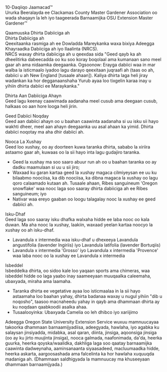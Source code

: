 10-Daqiiqo Jaamacad™  
Ururka Beeralayda ee Clackamas County Master Gardener Association oo wada shaqayn la leh iyo taageerada Barnaamijka OSU Extension Master Gardener™  

Qaamuuska Dhirta Dabiiciga ah  
Dhirta Dabiiciga ah  
Qeexitaanka rasmiga ah ee Dowladda Mareykanka waxa bixiya Adeegga Khayraadka Dabiiciga ah iyo Ilaalinta (NRCS).  
NRCS waxay dhirta dabiiciga ah u qeexdaa sida "Geed qayb ka ah dheelitirka dabeecadda oo ku soo koray boqolaal ama kumanaan sano meel gaar ah ama nidaamka deegaanka. Ogsoonow: Erayga dabiici waa in mar walba la isticmaalo iyadoo lagu darayo qeexitaan juqraafi ah (taas oo ah, dabiici u ah New England [tusaale ahaan]). Kaliya dhirta laga heli jiray wadankan ka hor degganaanshaha Yurub ayaa loo tixgelin karaa inay u yihiin dhirta dabiici ee Maraykanka."  

Dhirta Aan Dabiiciga Ahayn  
Geed lagu keenay caawimada aadanaha meel cusub ama deegaan cusub, halkaas oo aan hore looga heli jirin.  

Geed Dabiici Noqday  
Geed aan dabiici ahayn oo u baahan caawinta aadanaha si uu isku sii hayo wakhti dheer, meel aan ahayn deegaanka uu asal ahaan ka yimid. Dhirta dabiici noqotay ma aha dhir dabiici ah.  

Nooca La Xushay  
Geed loo xushay, oo ay doorteen kuwa taranka dhirta, sababo la xiriira astaamo gaar ah, kuwaas oo la sii hayo inta lagu gudajiro taranka.  
- Geed la xushay ma soo saaro abuur run ah oo u baahan taranka oo ay dadku maamulaan si uu u sii jiro;  
- Waxaad ku garan kartaa geed la xushay magaca cilmiyeysan ee uu ku bilaabmo noociisa, ka dib noociisa, ka dibna magaca la xushay oo lagu qoro calaamado kutaan ah. Tusaale ahaan, Ribes sanguineum 'Oregon snowflake' waa nooc laga soo saaray dhirta dabiiciga ah ee Ribes sanguineum; iyo  
- Nativar waa ereyo gaaban oo loogu talagalay nooc la xushay ee geed dabiici ah.  

Isku-Dhaf  
Geed laga soo saaray isku dhafka walxaha hidde ee laba nooc oo kala duwan. Ma aha nooc la xushay, laakiin, waxaad yeelan kartaa noocyo la xushay oo ah isku-dhaf.  
- Lavandula x intermedia waa isku-dhaf u dhexeeya Lavandula angustifolia (lavender Ingiriis) iyo Lavandula latifolia (lavender Bortuqiis)  
- Lavandula x intermedia 'Grosso' iyo Lavandula x intermedia 'Provence' waa laba nooc oo la xushay ee Lavandula x intermedia  

Isbeddel  
Isbeddelka dhirta, oo sidoo kale loo yaqaan sports ama chimeras, waa isbeddel hidde oo laga yaabo inay saameeyaan muuqaalka caleemaha, ubaxyada, miraha ama laamaha.  
- Taranka dhirta ee vegetative ayaa loo isticmaalaa in la sii hayo astaamaha loo baahan yahay, dhirta badanaa waxay u nugul yihiin "dib u noqosho", taasoo macnaheedu yahay in qayb ama dhammaan dhirta ay ku noqdaan qaabkoodii asalka ahaa.  
- Tusaalooyinka: Ubaxyada Camelia oo leh dhibco iyo xariijimo  

Adeegga Oregon State University Extension Service wuxuu mamnuucayaa takoorka dhammaan barnaamijyadiisa, adeegyada, hawlaha, iyo agabka ku salaysan jinsiyadda, midabka, asal qaran, diinta, jinsiga, aqoonsiga jinsiga (oo ay ku jirto muujinta jinsiga), nooca galmada, naafonimada, da'da, heerka guurka, heerka qoyska/waalidka, dakhliga laga soo qaatay barnaamijka caawinta dadweynaha, aaminsanaanta siyaasadeed, macluumaadka hidde, heerka askarta, aargoosashada ama falcelinta ka hor hawlaha xuquuqda madaniga ah. (Dhammaan saldhigyada la mamnuucay ma khuseeyaan dhammaan barnaamijyada.)  